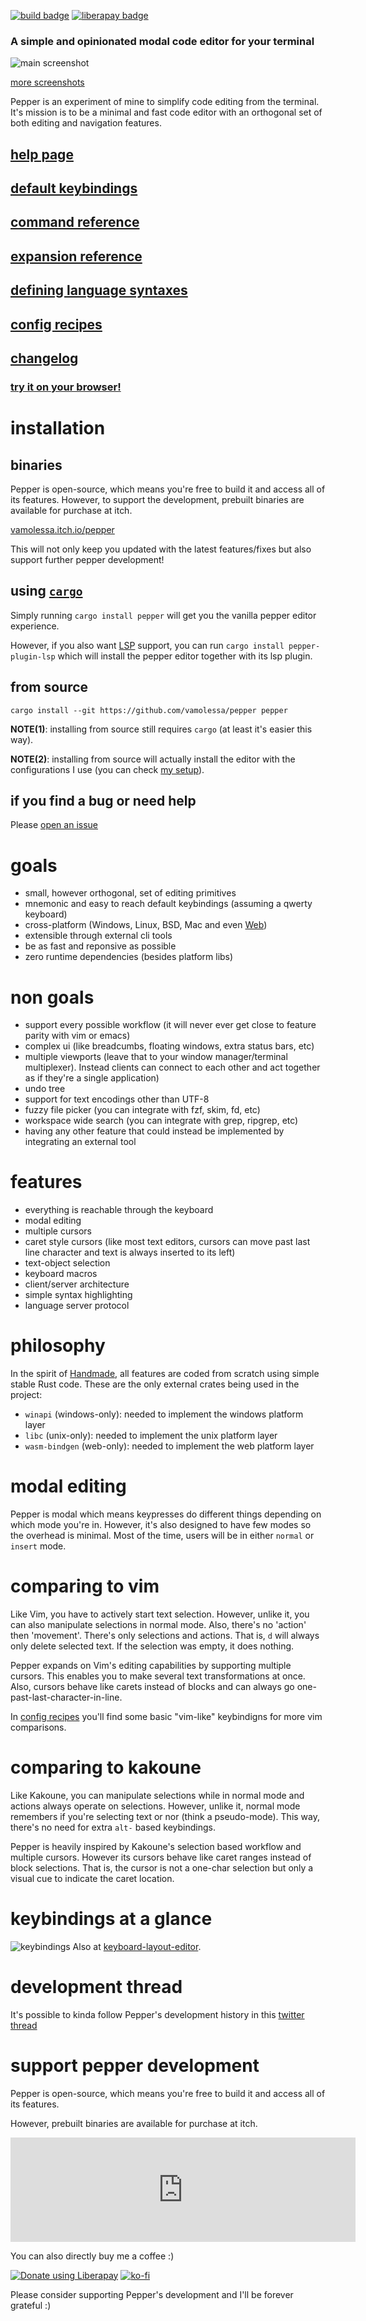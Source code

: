 [![build badge](https://github.com/vamolessa/pepper/workflows/rust/badge.svg?branch=master)](https://github.com/vamolessa/pepper)
[![liberapay badge](https://img.shields.io/liberapay/goal/lessa.svg?logo=liberapay)](https://liberapay.com/lessa/donate)

### A simple and opinionated modal code editor for your terminal

![main screenshot](https://vamolessa.github.io/pepper/screenshots/main.png)

[more screenshots](https://vamolessa.github.io/pepper/screenshots/)

Pepper is an experiment of mine to simplify code editing from the terminal.
It's mission is to be a minimal and fast code editor with an orthogonal set of both editing and navigation features.

## [help page](https://vamolessa.github.io/pepper/pepper/rc/help)
## [default keybindings](https://vamolessa.github.io/pepper/pepper/rc/bindings)
## [command reference](https://vamolessa.github.io/pepper/pepper/rc/command_reference)
## [expansion reference](https://vamolessa.github.io/pepper/pepper/rc/expansion_reference)
## [defining language syntaxes](https://vamolessa.github.io/pepper/pepper/rc/language_syntax_definitions)
## [config recipes](https://vamolessa.github.io/pepper/pepper/rc/config_recipes)
## [changelog](https://vamolessa.github.io/pepper/pepper/rc/changelog)

### [try it on your browser!](https://vamolessa.github.io/pepper/web)

# installation

## binaries
Pepper is open-source, which means you're free to build it and access all of its features.
However, to support the development, prebuilt binaries are available for purchase at itch.

[vamolessa.itch.io/pepper](https://vamolessa.itch.io/pepper)

This will not only keep you updated with the latest features/fixes but also support further
pepper development!

## using [`cargo`](https://doc.rust-lang.org/cargo/)
Simply running `cargo install pepper` will get you the vanilla pepper editor experience.

However, if you also want [LSP](https://microsoft.github.io/language-server-protocol/) support,
you can run `cargo install pepper-plugin-lsp` which will install the pepper editor together with its lsp plugin.

## from source
```
cargo install --git https://github.com/vamolessa/pepper pepper
```

**NOTE(1)**: installing from source still requires `cargo` (at least it's easier this way).

**NOTE(2)**: installing from source will actually install the editor with the configurations I use
(you can check [my setup](https://github.com/vamolessa/pepper/blob/master/mine/src/main.rs)).

## if you find a bug or need help
Please [open an issue](https://github.com/vamolessa/pepper/issues)

# goals

- small, however orthogonal, set of editing primitives
- mnemonic and easy to reach default keybindings (assuming a qwerty keyboard)
- cross-platform (Windows, Linux, BSD, Mac and even [Web](https://vamolessa.github.io/pepper/web))
- extensible through external cli tools
- be as fast and reponsive as possible
- zero runtime dependencies (besides platform libs)

# non goals

- support every possible workflow (it will never ever get close to feature parity with vim or emacs)
- complex ui (like breadcumbs, floating windows, extra status bars, etc)
- multiple viewports (leave that to your window manager/terminal multiplexer). Instead clients can connect to each other and act together as if they're a single application)
- undo tree
- support for text encodings other than UTF-8
- fuzzy file picker (you can integrate with fzf, skim, fd, etc)
- workspace wide search (you can integrate with grep, ripgrep, etc)
- having any other feature that could instead be implemented by integrating an external tool

# features

- everything is reachable through the keyboard
- modal editing
- multiple cursors
- caret style cursors (like most text editors,
cursors can move past last line character and text is always inserted to its left)
- text-object selection
- keyboard macros
- client/server architecture
- simple syntax highlighting
- language server protocol

# philosophy

In the spirit of [Handmade](https://handmade.network/),
all features are coded from scratch using simple stable Rust code.
These are the only external crates being used in the project:
- `winapi` (windows-only): needed to implement the windows platform layer
- `libc` (unix-only): needed to implement the unix platform layer
- `wasm-bindgen` (web-only): needed to implement the web platform layer

# modal editing

Pepper is modal which means keypresses do different things depending on which mode you're in.
However, it's also designed to have few modes so the overhead is minimal. Most of the time, users will be in
either `normal` or `insert` mode.

# comparing to vim

Like Vim, you have to actively start text selection.
However, unlike it, you can also manipulate selections in normal mode.
Also, there's no 'action' then 'movement'. There's only selections and actions.
That is, `d` will always only delete selected text. If the selection was empty, it does nothing.

Pepper expands on Vim's editing capabilities by supporting multiple cursors.
This enables you to make several text transformations at once.
Also, cursors behave like carets instead of blocks and can always go one-past-last-character-in-line.

In [config recipes](https://vamolessa.github.io/pepper/pepper/rc/config_recipes#vim-bindings) you'll find some basic "vim-like" keybindigns
for more vim comparisons.

# comparing to kakoune

Like Kakoune, you can manipulate selections while in normal mode and actions always operate on selections.
However, unlike it, normal mode remembers if you're selecting text or nor (think a pseudo-mode).
This way, there's no need for extra `alt-` based keybindings.

Pepper is heavily inspired by Kakoune's selection based workflow and multiple cursors.
However its cursors behave like caret ranges instead of block selections.
That is, the cursor is not a one-char selection but only a visual cue to indicate the caret location.

# keybindings at a glance

![keybindings](https://vamolessa.github.io/pepper/.github/images/keybindings.png)
Also at [keyboard-layout-editor](http://www.keyboard-layout-editor.com/#/gists/175ca15e15b350e1a2a808fe0b5eecb5).

# development thread
It's possible to kinda follow Pepper's development history in this
[twitter thread](https://twitter.com/ahvamolessa/status/1276978064166182913)

# support pepper development
Pepper is open-source, which means you're free to build it and access all of its features.

However, prebuilt binaries are available for purchase at itch.

<iframe src="https://itch.io/embed/810985?linkback=true" width="552" height="167" frameborder="0">
  <a href="https://vamolessa.itch.io/pepper">pepper code editor by Matheus Lessa Rodrigues</a>
</iframe>

You can also directly buy me a coffee :)

<a href="https://liberapay.com/lessa/donate"><img alt="Donate using Liberapay" src="https://liberapay.com/assets/widgets/donate.svg"></a>
[![ko-fi](https://ko-fi.com/img/githubbutton_sm.svg)](https://ko-fi.com/K3K86X3RD)

Please consider supporting Pepper's development and I'll be forever grateful :)
